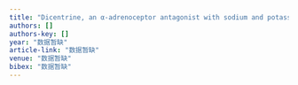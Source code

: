 ```yaml
---
title: "Dicentrine, an α-adrenoceptor antagonist with sodium and potassium channel blocking activities"
authors: []
authors-key: []
year: "数据暂缺"
article-link: "数据暂缺"
venue: "数据暂缺"
bibex: "数据暂缺"
---
```

